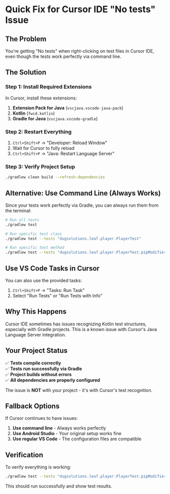 # Quick Fix for Cursor IDE "No tests" Issue

## The Problem
You're getting "No tests" when right-clicking on test files in Cursor IDE, even though the tests work perfectly via command line.

## The Solution

### Step 1: Install Required Extensions
In Cursor, install these extensions:
1. **Extension Pack for Java** (`vscjava.vscode-java-pack`)
2. **Kotlin** (`fwcd.kotlin`) 
3. **Gradle for Java** (`vscjava.vscode-gradle`)

### Step 2: Restart Everything
1. `Ctrl+Shift+P` → "Developer: Reload Window"
2. Wait for Cursor to fully reload
3. `Ctrl+Shift+P` → "Java: Restart Language Server"

### Step 3: Verify Project Setup
```bash
./gradlew clean build --refresh-dependencies
```

## Alternative: Use Command Line (Always Works)

Since your tests work perfectly via Gradle, you can always run them from the terminal:

```bash
# Run all tests
./gradlew test

# Run specific test class
./gradlew test --tests "dugsolutions.leaf.player.PlayerTest"

# Run specific test method
./gradlew test --tests "dugsolutions.leaf.player.PlayerTest.pipModifierAdd_addsValueToList"
```

## Use VS Code Tasks in Cursor

You can also use the provided tasks:
1. `Ctrl+Shift+P` → "Tasks: Run Task"
2. Select "Run Tests" or "Run Tests with Info"

## Why This Happens

Cursor IDE sometimes has issues recognizing Kotlin test structures, especially with Gradle projects. This is a known issue with Cursor's Java Language Server integration.

## Your Project Status

✅ **Tests compile correctly**  
✅ **Tests run successfully via Gradle**  
✅ **Project builds without errors**  
✅ **All dependencies are properly configured**  

The issue is **NOT** with your project - it's with Cursor's test recognition.

## Fallback Options

If Cursor continues to have issues:
1. **Use command line** - Always works perfectly
2. **Use Android Studio** - Your original setup works fine
3. **Use regular VS Code** - The configuration files are compatible

## Verification

To verify everything is working:
```bash
./gradlew test --tests "dugsolutions.leaf.player.PlayerTest.pipModifierAdd_addsValueToList"
```

This should run successfully and show test results. 
